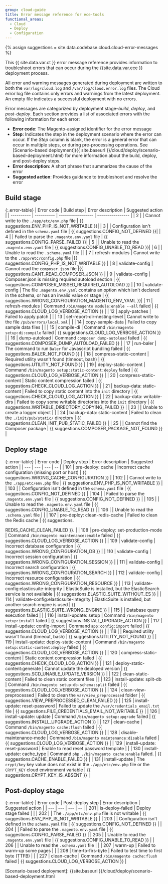 ```yaml
---
group: cloud-guide
title: Error message reference for ece-tools
functional_areas:
  - Cloud
  - Deploy
  - Configuration
---
```



{% assign suggestions = site.data.codebase.cloud.cloud-error-messages %}

This {{ site.data.var.ct }} error message reference provides information to troubleshoot errors that can occur during the {{site.data.var.ece }} deployment process.

All error and warning messages generated during deployment are written to both the `var/log/cloud.log` and `/var/log/cloud.error.log` files. The Cloud error log file contains only errors and warnings from the latest deployment. An empty file indicates a successful deployment with no errors.

Error messages are categorized by deployment stage–*build*, *deploy*, and *post-deploy*. Each section provides a list of associated errors with the following information for each error:

-  **Error code**:  The Magento-assigned identifier for the error message
-  **Step**:  Indicates the step in the deployment scenario where the error can occur. If the _Step_ column is blank, the error is a general error that can occur in multiple steps, or during pre-processing operations. See [Scenario-based deployment]({{ site.baseurl }}/cloud/deploy/scenario-based-deployment.html) for more information about the build, deploy, and post-deploy steps.
-  **Error description**: A short phrase that summarizes the cause of the error
-  **Suggested action**: Provides guidance to troubleshoot and resolve the error

## Build stage

{:.error-table}
| Error code | Build step | Error description | Suggested action |
| ---------- | ---------- | ----------------- | ---------------- |
| 2 | | Cannot write to the `./app/etc/env.php` file | {{ suggestions.ENV_PHP_IS_NOT_WRITABLE }}|
| 3 | | Configuration isn't defined in the `schema.yaml` file | {{ suggestions.CONFIG_NOT_DEFINED }}|
| 4 | | Failed to parse the `.magento.env.yaml` file | {{ suggestions.CONFIG_PARSE_FAILED }}|
| 5 | | Unable to read the `.magento.env.yaml` file | {{ suggestions.CONFIG_UNABLE_TO_READ }}|
| 6 | | Unable to read the `.schema.yaml` file | |
| 7 | refresh-modules | Cannot write to the `./app/etc/config.php` file |{{ suggestions.CONFIG_PHP_IS_NOT_WRITABLE }} |
| 8 | validate-config | Cannot read the `composer.json` file |{{ suggestions.CANT_READ_COMPOSER_JSON }} |
| 9 | validate-config | Composer.json is missing required autoload section | {{ suggestions.COMPOSER_MISSED_REQUIRED_AUTOLOAD }} |
| 10 | validate-config | The file `.magento.env.yaml` contains an option which isn't declared in the schema, or has an invalid value or stage | {{ suggestions.WRONG_CONFIGURATION_MAGENTO_ENV_YAML }}|
| 11 | refresh-modules | Command `/bin/magento module:enable --all` failed | {{ suggestions.CLOUD_LOG_VERBOSE_ACTION }} |
| 12 | apply-patches | Failed to apply patch | |
| 13 | set-report-dir-nesting-level | Cannot write to the file `/pub/errors/local.xml` | |
| 14 | copy-sample-data | Failed to copy sample data files | |
| 15 | compile-di | Command `/bin/magento setup:di:compile` failed | {{ suggestions.CLOUD_LOG_VERBOSE_ACTION }} |
| 16 | dump-autoload | Command `composer dump-autoload` failed | {{ suggestions.COMPOSER_DUMP_AUTOLOAD_FAILED }} |
| 17 | run-baler | The command to run `Baler` for Javascript bundling failed | {{ suggestions.BALER_NOT_FOUND }} |
| 18 | compress-static-content | Required utility wasn't found (timeout, bash) | {{ suggestions.UTILITY_NOT_FOUND }} |
| 19 | deploy-static-content | Command `/bin/magento setup:static-content:deploy` failed | {{ suggestions.CLOUD_LOG_VERBOSE_ACTION }} |
| 20 | compress-static-content | Static content compression failed | {{ suggestions.CHECK_CLOUD_LOG_ACTION }} |
| 21 | backup-data: static-content | Failed to copy static content into the `init` directory | {{ suggestions.CHECK_CLOUD_LOG_ACTION }} |
| 22 | backup-data: writable-dirs | Failed to copy some writable directories into the `init` directory | {{ suggestions.WRITABLE_DIRECTORY_COPYING_FAILED }} |
| 23 | | Unable to create a logger object | |
| 24 | backup-data: static-content | Failed to clean the `./init/pub/static/` directory | {{ suggestions.CLEAN_INIT_PUB_STATIC_FAILED }} |
| 25 | | Cannot find the Composer package | {{ suggestions.COMPOSER_PACKAGE_NOT_FOUND }} |

## Deploy stage

{:.error-table}
| Error code | Deploy step | Error description | Suggested action |
| --- | --- | --- | -- |
| 101 | pre-deploy: cache | Incorrect cache configuration (missing port or host) | {{ suggestions.WRONG_CACHE_CONFIGURATION }} |
| 102 | | Cannot write to the `./app/etc/env.php` file | {{ suggestions.ENV_PHP_IS_NOT_WRITABLE }} |
| 103 | | Configuration isn't defined in the `schema.yaml` file  | {{ suggestions.CONFIG_NOT_DEFINED }} |
| 104 | | Failed to parse the `.magento.env.yaml` file | {{ suggestions.CONFIG_NOT_DEFINED }} |
| 105 | | Unable to read the `.magento.env.yaml` file | {{ suggestions.CONFIG_UNABLE_TO_READ }} |
| 106 | | Unable to read the `.schema.yaml` file | |
| 107 | pre-deploy: clean-redis-cache | Failed to clean the Redis cache | {{ suggestions.

REDIS_CACHE_CLEAN_FAILED }}. |
| 108 | pre-deploy: set-production-mode | Command `/bin/magento maintenance:enable` failed | {{ suggestions.CLOUD_LOG_VERBOSE_ACTION }} |
| 109 | validate-config | Incorrect database configuration | {{ suggestions.WRONG_CONFIGURATION_DB }} |
| 110 | validate-config | Incorrect session configuration | {{ suggestions.WRONG_CONFIGURATION_SESSION }} |
| 111 | validate-config | Incorrect search configuration | {{ suggestions.WRONG_CONFIGURATION_SEARCH }} |
| 112 | validate-config | Incorrect resource configuration | {{ suggestions.WRONG_CONFIGURATION_RESOURCE }} |
| 113 | validate-config:elasticsuite-integrity | ElasticSuite is installed, but the ElasticSearch service is not available | {{ suggestions.ELASTIC_SUITE_WITHOUT_ES }} |
| 114 | validate-config:elasticsuite-integrity | ElasticSuite is installed, but another search engine is used | {{ suggestions.ELASTIC_SUITE_WRONG_ENGINE }} |
| 115 |  | Database query execution failed | |
| 116 | install-update: setup | Command `/bin/magento setup:install` failed | {{ suggestions.INSTALL_UPGRADE_ACTION }} |
| 117 | install-update: config-import | Command `app:config:import` failed | {{ suggestions.CLOUD_LOG_VERBOSE_ACTION }} |
| 118 |  | Required utility wasn't found (timeout, bash) | {{ suggestions.UTILITY_NOT_FOUND }} |
| 119 | install-update: deploy-static-content | Command `/bin/magento setup:static-content:deploy` failed | {{ suggestions.CLOUD_LOG_VERBOSE_ACTION }} |
| 120 | compress-static-content | Static content compression failed | {{ suggestions.CHECK_CLOUD_LOG_ACTION }} |
| 121 | deploy-static-content:generate | Cannot update the deployed version | {{ suggestions.SCD_UNABLE_UPDATE_VERSION }} |
| 122 | clean-static-content | Failed to clean static content files | |
| 123 | install-update: split-db | Command `/bin/magento setup:db-schema:split` failed | {{ suggestions.CLOUD_LOG_VERBOSE_ACTION }} |
| 124 | clean-view-preprocessed | Failed to clean the `var/view_preprocessed` folder | {{ suggestions.VIEW_PREPROCESSED_CLEAN_FAILED }} |
| 125 | install-update: reset-password | Failed to update the `/var/credentials_email.txt` file | {{ suggestions.FILE_CREDENTIALS_EMAIL_NOT_WRITABLE }} |
| 126 | install-update: update | Command `/bin/magento setup:upgrade` failed | {{ suggestions.INSTALL_UPGRADE_ACTION }} |
| 127 | clean-cache | Command `/bin/magento cache:flush` failed | {{ suggestions.CLOUD_LOG_VERBOSE_ACTION }} |
| 128 | disable-maintenance-mode | Command `/bin/magento maintenance:disable` failed | {{ suggestions.CLOUD_LOG_VERBOSE_ACTION }} |
| 129 | install-update: reset-password | Enable to read reset password template | |
| 130 | install-update: cache_type | Command `php ./bin/magento cache:enable` failed. | {{ suggestions.CACHE_ENABLE_FAILED }} |
| 131 | install-update | The `crypt/key`  key value does not exist in the `./app/etc/env.php` file or the `CRYPT_KEY` cloud environment variable | {{ suggestions.CRYPT_KEY_IS_ABSENT }} |

## Post-deploy stage

{:.error-table}
| Error code | Post-deploy step | Error description | Suggested action |
| --- | --- | --- | -- |
| 201 | is-deploy-failed | Deploy stage failed | |
| 202 |  | The `./app/etc/env.php` file is not writable | {{ suggestions.ENV_PHP_IS_NOT_WRITABLE }} |
| 203 |  | Configuration isn't defined in the `schema.yaml` file | {{ suggestions.CONFIG_NOT_DEFINED }} |
| 204 |  | Failed to parse the `.magento.env.yaml` file | {{ suggestions.CONFIG_PARSE_FAILED }} |
| 205 |  | Unable to read the `.magento.env.yaml` file | {{ suggestions.CONFIG_UNABLE_TO_READ }} |
| 206 |  | Unable to read the `.schema.yaml` file | |
| 207 | warm-up | Failed to warm-up some pages | |
| 208 | time-to-firs-byte | Failed to test time to first byte (TTFB) | |
| 227 | clean-cache | Command `/bin/magento cache:flush` failed | {{ suggestions.CLOUD_LOG_VERBOSE_ACTION }} |

<!--Link definitions-->

[Scenario-based deployment]: {{site.baseurl }}/cloud/deploy/scenario-based-deployment.html

<!--Custom css-->

<!--
  This is a style declaration so that first column does not wrap
-->

<style>
table.error-table td:nth-child(1) {
  width: 100px;
}
table.error-table td:nth-child(2) {
  width: 200px;
}
</style>
